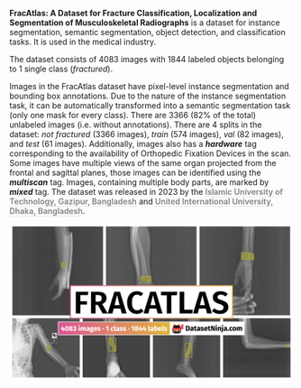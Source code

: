 **FracAtlas: A Dataset for Fracture Classification, Localization and Segmentation of Musculoskeletal Radiographs** is a dataset for instance segmentation, semantic segmentation, object detection, and classification tasks. It is used in the medical industry. 

The dataset consists of 4083 images with 1844 labeled objects belonging to 1 single class (*fractured*).

Images in the FracAtlas dataset have pixel-level instance segmentation and bounding box annotations. Due to the nature of the instance segmentation task, it can be automatically transformed into a semantic segmentation task (only one mask for every class). There are 3366 (82% of the total) unlabeled images (i.e. without annotations). There are 4 splits in the dataset: *not fractured* (3366 images), *train* (574 images), *val* (82 images), and *test* (61 images). Additionally, images also has a ***hardware*** tag corresponding to the availability of Orthopedic Fixation Devices in the scan. Some images have multiple views of the same organ projected from the frontal and sagittal planes, those images can be identified using the ***multiscan*** tag. Images, containing multiple body parts, are marked by ***mixed*** tag. The dataset was released in 2023 by the <span style="font-weight: 600; color: grey; border-bottom: 1px dashed #d3d3d3;">Islamic University of Technology, Gazipur, Bangladesh</span> and <span style="font-weight: 600; color: grey; border-bottom: 1px dashed #d3d3d3;">United International University, Dhaka, Bangladesh</span>.

<img src="https://github.com/dataset-ninja/frac-atlas/raw/main/visualizations/poster.png">
